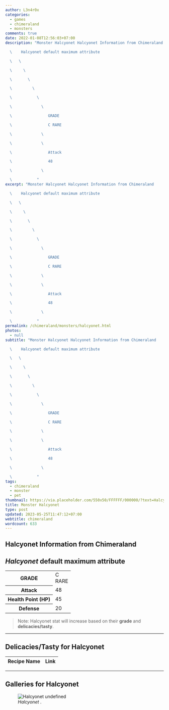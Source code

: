 ```yaml
---
author: L3n4r0x
categories:
  - games
  - chimeraland
  - monsters
comments: true
date: 2022-01-08T12:56:03+07:00
description: "Monster Halcyonet Halcyonet Information from Chimeraland

  \    Halcyonet default maximum attribute

  \   \ 

  \     \ 

  \       \ 

  \         \ 

  \           \ 

  \             \ 

  \                GRADE

  \                C RARE

  \             \ 

  \             \ 

  \                Attack

  \                48

  \             \ 

  \           "
excerpt: "Monster Halcyonet Halcyonet Information from Chimeraland

  \    Halcyonet default maximum attribute

  \   \ 

  \     \ 

  \       \ 

  \         \ 

  \           \ 

  \             \ 

  \                GRADE

  \                C RARE

  \             \ 

  \             \ 

  \                Attack

  \                48

  \             \ 

  \           "
permalink: /chimeraland/monsters/halcyonet.html
photos:
  - null
subtitle: "Monster Halcyonet Halcyonet Information from Chimeraland

  \    Halcyonet default maximum attribute

  \   \ 

  \     \ 

  \       \ 

  \         \ 

  \           \ 

  \             \ 

  \                GRADE

  \                C RARE

  \             \ 

  \             \ 

  \                Attack

  \                48

  \             \ 

  \           "
tags:
  - chimeraland
  - monster
  - pet
thumbnail: https://via.placeholder.com/550x50/FFFFFF/000000/?text=Halcyonet
title: Monster Halcyonet
type: post
updated: 2023-05-25T11:47:12+07:00
webtitle: chimeraland
wordcount: 633
---
```


<link
  rel="stylesheet"
  href="https://rawcdn.githack.com/dimaslanjaka/Web-Manajemen/870a349/css/bootstrap-5-3-0-alpha3-wrapper.css"
/>
<section id="bootstrap-wrapper">
  <div data-bs-theme="dark">
    <h2>Halcyonet Information from Chimeraland</h2>
    <h2 id="attribute"><i>Halcyonet</i> default maximum attribute</h2>
    <div class="row">
      <div class="col mb-2">
        <div class="card">
          <div class="card-body">
            <table>
              <tr>
                <th>GRADE</th>
                <td>C <br /><span class="text-primary">RARE</span></td>
              </tr>
              <tr>
                <th>Attack</th>
                <td>48</td>
              </tr>
              <tr>
                <th>Health Point (HP)</th>
                <td>45</td>
              </tr>
              <tr>
                <th>Defense</th>
                <td>20</td>
              </tr>
            </table>
          </div>
        </div>
      </div>
    </div>
    <blockquote class="bd-callout bd-callout-warning">
      Note: Halcyonet stat will increase based on their <b>grade</b> and
      <b>delicacies/tasty</b>.
    </blockquote>
    <hr />
    <h2 id="delicacies">Delicacies/Tasty for Halcyonet</h2>
    <div class="card">
      <div class="card-body">
        <div class="table-responsive">
          <table class="table table-striped">
            <thead>
              <tr>
                <th>Recipe Name</th>
                <th>Link</th>
              </tr>
            </thead>
            <tbody></tbody>
          </table>
        </div>
      </div>
    </div>
    <hr />
    <div id="gallery">
      <h2>Galleries for Halcyonet</h2>
      <div class="row">
        <div class="col-lg-6 col-12">
          <figure>
            <img
              src="https://www.webmanajemen.com/undefined"
              alt="Halcyonet undefined"
            />
            <figcaption style="word-wrap: break-word">
              <i>Halcyonet</i> .
            </figcaption>
          </figure>
        </div>
      </div>
    </div>
  </div>
</section>